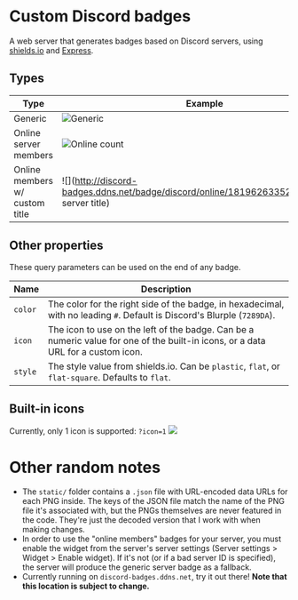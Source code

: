 # Custom Discord badges

A web server that generates badges based on Discord servers, using [shields.io](http://shields.io/) and [Express](https://expressjs.com).

## Types

Type | Example | URL
-----|---------|----
Generic | ![Generic](http://discord-badges.ddns.net/badge/discord) | `/badge/discord`
Online server members | ![Online count](http://discord-badges.ddns.net/badge/discord/online/181962633522446336) | `/badge/discord/online/<server id>`
Online members w/ custom title | ![](http://discord-badges.ddns.net/badge/discord/online/181962633522446336/my server title) | `/badge/discord/online/<server_id>/<title>`

## Other properties

These query parameters can be used on the end of any badge.

Name | Description
-----|------------
`color` | The color for the right side of the badge, in hexadecimal, with no leading `#`. Default is Discord's Blurple (`7289DA`).
`icon` | The icon to use on the left of the badge. Can be a numeric value for one of the built-in icons, or a data URL for a custom icon.
`style` | The style value from shields.io. Can be `plastic`, `flat`, or `flat-square`. Defaults to `flat`.

## Built-in icons

Currently, only 1 icon is supported: `?icon=1` ![](http://discord-badges.ddns.net/badge/discord?icon=1)

# Other random notes

- The `static/` folder contains a `.json` file with URL-encoded data URLs for each PNG inside. The keys of the JSON file match the name of the PNG file it's associated with, but the PNGs themselves are never featured in the code. They're just the decoded version that I work with when making changes.
- In order to use the "online members" badges for your server, you must enable the widget from the server's server settings (Server settings > Widget > Enable widget). If it's not (or if a bad server ID is specified), the server will produce the generic server badge as a fallback.
- Currently running on `discord-badges.ddns.net`, try it out there! **Note that this location is subject to change.**
